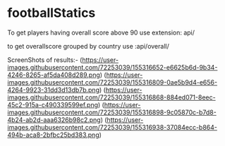 # footballStatics

To get players having overall score above 90 use extension: api/

to get overallscore grouped by country use :api/overall/

ScreenShots of results:-
(https://user-images.githubusercontent.com/72253039/155316652-e6625b6d-9b34-4246-8265-af5da408d289.png)
(https://user-images.githubusercontent.com/72253039/155316809-0ae5b9d4-e656-4264-9923-31dd3d13db7b.png)
(https://user-images.githubusercontent.com/72253039/155316868-884ed071-8eec-45c2-915a-c490339599ef.png)
(https://user-images.githubusercontent.com/72253039/155316898-9c05870c-b7d8-4b24-ab2d-aaa6326b98c2.png)
(https://user-images.githubusercontent.com/72253039/155316938-37084ecc-b864-494b-aca8-2bfbc25bd383.png)


